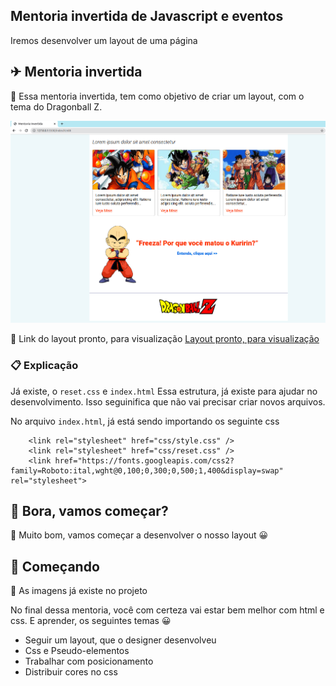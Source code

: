 ## Mentoria invertida de Javascript e eventos
Iremos desenvolver um layout de uma página

## ✈ Mentoria invertida
📌 Essa mentoria invertida, tem como objetivo de criar um layout, com o tema do Dragonball Z.

<img src="https://github.com/giovannirwp/mentoria-invertida-css-html/blob/main/img/print-layout01.png" widt="750" />

📌 Link do layout pronto, para visualização
<a href="https://giovannirwp.github.io/html-css-layout/" target="_blank">Layout pronto, para visualização</a>

### 📋 Explicação
Já existe, o ```reset.css``` e ``` index.html ```
Essa estrutura, já existe para ajudar no desenvolvimento. Isso seguinifica que não vai precisar criar novos arquivos.

No arquivo ``` index.html ```, já está sendo importando os seguinte css
```     
    <link rel="stylesheet" href="css/style.css" />
    <link rel="stylesheet" href="css/reset.css" />
    <link href="https://fonts.googleapis.com/css2?family=Roboto:ital,wght@0,100;0,300;0,500;1,400&display=swap" rel="stylesheet">
```

## 🚀 Bora, vamos começar?
🔩 Muito bom, vamos começar a desenvolver o nosso layout 😀

## 🥇 Começando
🔧 As imagens já existe no projeto

No final dessa mentoria, você com certeza vai estar bem melhor com html e css.
E aprender, os seguintes temas 😀

* Seguir um layout, que o designer desenvolveu
* Css e Pseudo-elementos
* Trabalhar com posicionamento
* Distribuir cores no css
